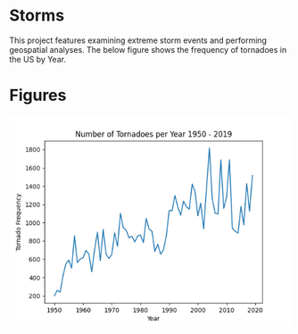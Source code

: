 # Storms
This project features examining extreme storm events and performing geospatial analyses. The below figure shows the frequency of tornadoes in the US by Year.

# Figures
![Tornado_Frequency](figures/tornado_freq.png)
